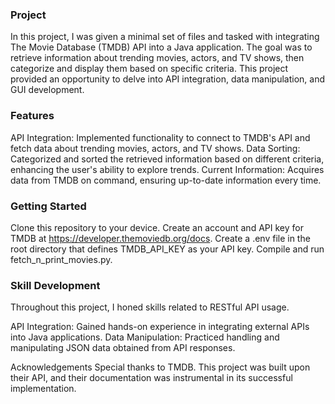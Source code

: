 ### Project ###
In this project, I was given a minimal set of files and tasked with integrating The Movie Database (TMDB) API into a Java application. The goal was to retrieve information about trending movies, actors, and TV shows, then categorize and display them based on specific criteria. This project provided an opportunity to delve into API integration, data manipulation, and GUI development.

### Features ###
API Integration: Implemented functionality to connect to TMDB's API and fetch data about trending movies, actors, and TV shows.
Data Sorting: Categorized and sorted the retrieved information based on different criteria, enhancing the user's ability to explore trends.
Current Information: Acquires data from TMDB on command, ensuring up-to-date information every time.

### Getting Started ###
Clone this repository to your device.
Create an account and API key for TMDB at https://developer.themoviedb.org/docs.
Create a .env file in the root directory that defines TMDB_API_KEY as your API key.
Compile and run fetch_n_print_movies.py.

### Skill Development ###
Throughout this project, I honed skills related to RESTful API usage.

API Integration: Gained hands-on experience in integrating external APIs into Java applications.
Data Manipulation: Practiced handling and manipulating JSON data obtained from API responses.

Acknowledgements
Special thanks to TMDB. This project was built upon their API, and their documentation was instrumental in its successful implementation.
